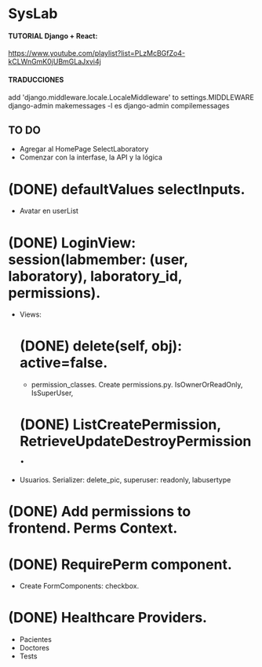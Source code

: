 ﻿# SysLab

#### TUTORIAL Django + React:
https://www.youtube.com/playlist?list=PLzMcBGfZo4-kCLWnGmK0jUBmGLaJxvi4j

#### TRADUCCIONES
add 'django.middleware.locale.LocaleMiddleware' to settings.MIDDLEWARE
django-admin makemessages -l es
django-admin compilemessages


## TO DO
- Agregar al HomePage SelectLaboratory
- Comenzar con la interfase, la API y la lógica
# (DONE) defaultValues selectInputs.
- Avatar en userList
# (DONE) LoginView: session(labmember: (user, laboratory), laboratory_id, permissions). 
- Views: 
	# (DONE) delete(self, obj): active=false.
	* permission_classes. Create permissions.py. IsOwnerOrReadOnly, IsSuperUser, 
	# (DONE) ListCreatePermission, RetrieveUpdateDestroyPermission.
- Usuarios. Serializer: delete_pic, superuser: readonly, labusertype
# (DONE) Add permissions to frontend. Perms Context. 
# (DONE) RequirePerm component.
- Create FormComponents: checkbox.
# (DONE) Healthcare Providers. 
- Pacientes
- Doctores
- Tests

